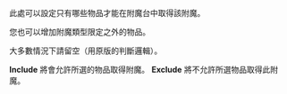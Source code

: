 此處可以設定只有哪些物品才能在附魔台中取得該附魔。

您也可以增加附魔類型限定之外的物品。

大多數情況下請留空（用原版的判斷邏輯）。

**Include** 將會允許所選的物品取得附魔。 **Exclude** 將不允許所選物品取得此附魔。
